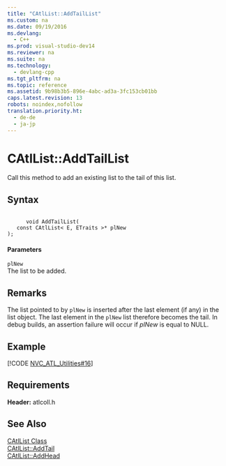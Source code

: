 ```yaml
---
title: "CAtlList::AddTailList"
ms.custom: na
ms.date: 09/19/2016
ms.devlang: 
  - C++
ms.prod: visual-studio-dev14
ms.reviewer: na
ms.suite: na
ms.technology: 
  - devlang-cpp
ms.tgt_pltfrm: na
ms.topic: reference
ms.assetid: 9b98b3b5-896e-4abc-ad3a-3fc153cb01bb
caps.latest.revision: 13
robots: noindex,nofollow
translation.priority.ht: 
  - de-de
  - ja-jp
---
```

# CAtlList::AddTailList
Call this method to add an existing list to the tail of this list.  
  
## Syntax  
  
```  
  
      void AddTailList(  
   const CAtlList< E, ETraits >* plNew   
);  
```  
  
#### Parameters  
 `plNew`  
 The list to be added.  
  
## Remarks  
 The list pointed to by `plNew` is inserted after the last element (if any) in the list object. The last element in the `plNew` list therefore becomes the tail. In debug builds, an assertion failure will occur if *plNew* is equal to NULL.  
  
## Example  
 [!CODE [NVC_ATL_Utilities#16](../CodeSnippet/VS_Snippets_Cpp/NVC_ATL_Utilities#16)]  
  
## Requirements  
 **Header:** atlcoll.h  
  
## See Also  
 [CAtlList Class](../vs140/CAtlList-Class.md)   
 [CAtlList::AddTail](../vs140/CAtlList--AddTail.md)   
 [CAtlList::AddHead](../vs140/CAtlList--AddHead.md)